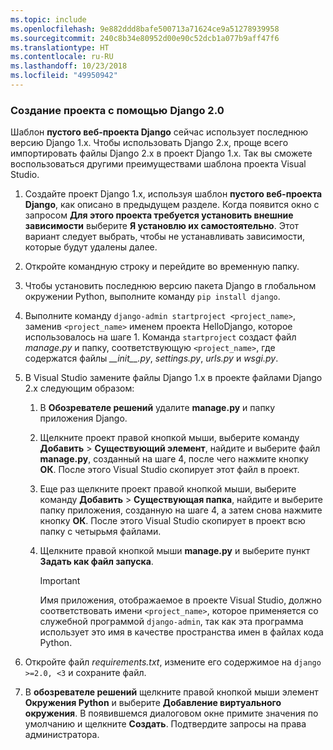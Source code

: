 ```yaml
---
ms.topic: include
ms.openlocfilehash: 9e882ddd8bafe500713a71624ce9a51278939958
ms.sourcegitcommit: 240c8b34e80952d00e90c52dcb1a077b9aff47f6
ms.translationtype: HT
ms.contentlocale: ru-RU
ms.lasthandoff: 10/23/2018
ms.locfileid: "49950942"
---
```

### <a name="create-a-project-using-django-20"></a>Создание проекта с помощью Django 2.0

Шаблон **пустого веб-проекта Django** сейчас использует последнюю версию Django 1.x. Чтобы использовать Django 2.x, проще всего импортировать файлы Django 2.x в проект Django 1.x. Так вы сможете воспользоваться другими преимуществами шаблона проекта Visual Studio.

1. Создайте проект Django 1.x, используя шаблон **пустого веб-проекта Django**, как описано в предыдущем разделе. Когда появится окно с запросом **Для этого проекта требуется установить внешние зависимости** выберите **Я установлю их самостоятельно**. Этот вариант следует выбрать, чтобы не устанавливать зависимости, которые будут удалены далее.

2. Откройте командную строку и перейдите во временную папку.

3. Чтобы установить последнюю версию пакета Django в глобальном окружении Python, выполните команду `pip install django`.

4. Выполните команду `django-admin startproject <project_name>`, заменив `<project_name>` именем проекта HelloDjango, которое использовалось на шаге 1. Команда `startproject` создаст файл *manage.py* и папку, соответствующую `<project_name>`, где содержатся файлы *\_\_init\_\_.py*, *settings.py*, *urls.py* и *wsgi.py*.

5. В Visual Studio замените файлы Django 1.x в проекте файлами Django 2.x следующим образом:

   1. В **Обозревателе решений** удалите **manage.py** и папку приложения Django.
   2. Щелкните проект правой кнопкой мыши, выберите команду **Добавить** > **Существующий элемент**, найдите и выберите файл **manage.py**, созданный на шаге 4, после чего нажмите кнопку **ОК**. После этого Visual Studio скопирует этот файл в проект.
   3. Еще раз щелкните проект правой кнопкой мыши, выберите команду **Добавить** > **Существующая папка**, найдите и выберите папку приложения, созданную на шаге 4, а затем снова нажмите кнопку **ОК**. После этого Visual Studio скопирует в проект всю папку с четырьмя файлами.
   4. Щелкните правой кнопкой мыши **manage.py** и выберите пункт **Задать как файл запуска**.

      > [!Important]
      > Имя приложения, отображаемое в проекте Visual Studio, должно соответствовать имени `<project_name>`, которое применяется со служебной программой `django-admin`, так как эта программа использует это имя в качестве пространства имен в файлах кода Python.

6. Откройте файл *requirements.txt*, измените его содержимое на `django >=2.0, <3` и сохраните файл.

7. В **обозревателе решений** щелкните правой кнопкой мыши элемент **Окружения Python** и выберите **Добавление виртуального окружения**. В появившемся диалоговом окне примите значения по умолчанию и щелкните **Создать**. Подтвердите запросы на права администратора.
